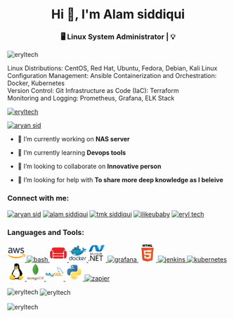 <h1 align="center">Hi 👋, I'm Alam siddiqui</h1>
<h3 align="center">🖥️ Linux System Administrator | 💡</h3>

<p align="left"> <img src="https://komarev.com/ghpvc/?username=eryltech&label=Profile%20views&color=0e75b6&style=flat" alt="eryltech" /> </p>
<p>Linux Distributions: CentOS, Red Hat, Ubuntu, Fedora, Debian, Kali Linux<br>
Configuration Management: Ansible
Containerization and Orchestration: Docker, Kubernetes<br>
Version Control: Git
Infrastructure as Code (IaC): Terraform<br>
Monitoring and Logging: Prometheus, Grafana, ELK Stack</p>

<p align="left"> <a href="https://github.com/ryo-ma/github-profile-trophy"><img src="https://github-profile-trophy.vercel.app/?username=eryltech" alt="eryltech" /></a> </p>

<p align="left"> <a href="https://twitter.com/aryan sid" target="blank"><img src="https://img.shields.io/twitter/follow/aryan sid?logo=twitter&style=for-the-badge" alt="aryan sid" /></a> </p>

- 🔭 I’m currently working on **NAS server**

- 🌱 I’m currently learning **Devops tools**

- 👯 I’m looking to collaborate on **Innovative person**

- 🤝 I’m looking for help with **To share more deep knowledge as I beleive**

<h3 align="left">Connect with me:</h3>
<p align="left">
<a href="https://twitter.com/aryan sid" target="blank"><img align="center" src="https://raw.githubusercontent.com/rahuldkjain/github-profile-readme-generator/master/src/images/icons/Social/twitter.svg" alt="aryan sid" height="30" width="40" /></a>
<a href="https://linkedin.com/in/alam siddiqui" target="blank"><img align="center" src="https://raw.githubusercontent.com/rahuldkjain/github-profile-readme-generator/master/src/images/icons/Social/linked-in-alt.svg" alt="alam siddiqui" height="30" width="40" /></a>
<a href="https://fb.com/tmk siddiqui" target="blank"><img align="center" src="https://raw.githubusercontent.com/rahuldkjain/github-profile-readme-generator/master/src/images/icons/Social/facebook.svg" alt="tmk siddiqui" height="30" width="40" /></a>
<a href="https://instagram.com/ilikeubaby" target="blank"><img align="center" src="https://raw.githubusercontent.com/rahuldkjain/github-profile-readme-generator/master/src/images/icons/Social/instagram.svg" alt="ilikeubaby" height="30" width="40" /></a>
<a href="https://www.youtube.com/c/eryl tech" target="blank"><img align="center" src="https://raw.githubusercontent.com/rahuldkjain/github-profile-readme-generator/master/src/images/icons/Social/youtube.svg" alt="eryl tech" height="30" width="40" /></a>
</p>

<h3 align="left">Languages and Tools:</h3>
<p align="left"> <a href="https://aws.amazon.com" target="_blank" rel="noreferrer"> <img src="https://raw.githubusercontent.com/devicons/devicon/master/icons/amazonwebservices/amazonwebservices-original-wordmark.svg" alt="aws" width="40" height="40"/> </a> <a href="https://www.gnu.org/software/bash/" target="_blank" rel="noreferrer"> <img src="https://www.vectorlogo.zone/logos/gnu_bash/gnu_bash-icon.svg" alt="bash" width="40" height="40"/> </a> <a href="https://couchdb.apache.org/" target="_blank" rel="noreferrer"> <img src="https://raw.githubusercontent.com/devicons/devicon/0d6c64dbbf311879f7d563bfc3ccf559f9ed111c/icons/couchdb/couchdb-original.svg" alt="couchdb" width="40" height="40"/> </a> <a href="https://www.docker.com/" target="_blank" rel="noreferrer"> <img src="https://raw.githubusercontent.com/devicons/devicon/master/icons/docker/docker-original-wordmark.svg" alt="docker" width="40" height="40"/> </a> <a href="https://dotnet.microsoft.com/" target="_blank" rel="noreferrer"> <img src="https://raw.githubusercontent.com/devicons/devicon/master/icons/dot-net/dot-net-original-wordmark.svg" alt="dotnet" width="40" height="40"/> </a> <a href="https://grafana.com" target="_blank" rel="noreferrer"> <img src="https://www.vectorlogo.zone/logos/grafana/grafana-icon.svg" alt="grafana" width="40" height="40"/> </a> <a href="https://www.w3.org/html/" target="_blank" rel="noreferrer"> <img src="https://raw.githubusercontent.com/devicons/devicon/master/icons/html5/html5-original-wordmark.svg" alt="html5" width="40" height="40"/> </a> <a href="https://www.jenkins.io" target="_blank" rel="noreferrer"> <img src="https://www.vectorlogo.zone/logos/jenkins/jenkins-icon.svg" alt="jenkins" width="40" height="40"/> </a> <a href="https://kubernetes.io" target="_blank" rel="noreferrer"> <img src="https://www.vectorlogo.zone/logos/kubernetes/kubernetes-icon.svg" alt="kubernetes" width="40" height="40"/> </a> <a href="https://www.linux.org/" target="_blank" rel="noreferrer"> <img src="https://raw.githubusercontent.com/devicons/devicon/master/icons/linux/linux-original.svg" alt="linux" width="40" height="40"/> </a> <a href="https://www.mongodb.com/" target="_blank" rel="noreferrer"> <img src="https://raw.githubusercontent.com/devicons/devicon/master/icons/mongodb/mongodb-original-wordmark.svg" alt="mongodb" width="40" height="40"/> </a> <a href="https://www.mysql.com/" target="_blank" rel="noreferrer"> <img src="https://raw.githubusercontent.com/devicons/devicon/master/icons/mysql/mysql-original-wordmark.svg" alt="mysql" width="40" height="40"/> </a> <a href="https://www.python.org" target="_blank" rel="noreferrer"> <img src="https://raw.githubusercontent.com/devicons/devicon/master/icons/python/python-original.svg" alt="python" width="40" height="40"/> </a> <a href="https://zapier.com" target="_blank" rel="noreferrer"> <img src="https://www.vectorlogo.zone/logos/zapier/zapier-icon.svg" alt="zapier" width="40" height="40"/> </a> </p>

<p><img align="left" src="https://github-readme-stats.vercel.app/api/top-langs?username=eryltech&show_icons=true&locale=en&layout=compact" alt="eryltech" /></p>

<p>&nbsp;<img align="center" src="https://github-readme-stats.vercel.app/api?username=eryltech&show_icons=true&locale=en" alt="eryltech" /></p>

<p><img align="center" src="https://github-readme-streak-stats.herokuapp.com/?user=eryltech&" alt="eryltech" /></p>
